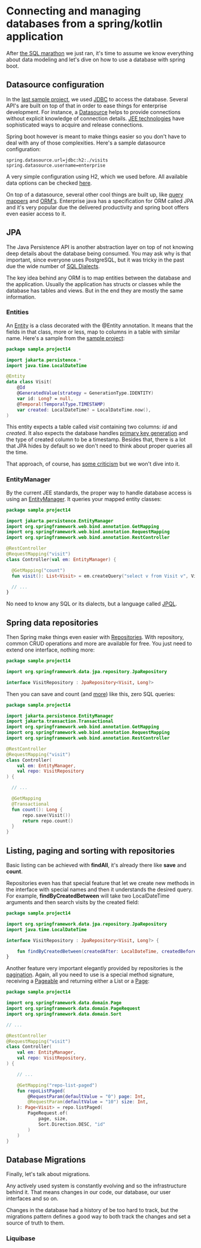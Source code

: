 # Connecting and managing databases from a spring/kotlin application

After [the SQL marathon][0700] we just ran, it's time to assume we know
everything about data modeling and let's dive on how to use a database with
spring boot.

## Datasource configuration

In the [last sample project][0701], we used [JDBC][0702] to access the database.
Several API's are built on top of that in order to ease things for enterprise
development. For instance, a [Datasource][0703] helps to provide connections
without explicit knowledge of connection details. [JEE technologies][0704] have
sophisticated ways to acquire and release connections.

Spring boot however is meant to make things easier so you don't have to deal
with any of those complexities. Here's a sample datasource configuration:

```properties
spring.datasource.url=jdbc:h2:./visits
spring.datasource.username=enterprise
```

A very simple configuration using H2, which we used before. All available data
options can be checked [here][0707].

On top of a datasource, several other cool things are built up, like
[query mappers][0705] and [ORM's][0706]. Enterprise java has a specification for
ORM called JPA and it's very popular due the delivered productivity and spring
boot offers even easier access to it.

## JPA

The Java Persistence API is another abstraction layer on top of not knowing deep
details about the database being consumed. You may ask why is that important,
since everyone uses PostgreSQL, but it was tricky in the past due the wide
number of [SQL Dialects][0708].

The key idea behind any ORM is to map entities between the database and the
application. Usually the application has structs or classes while the database
has tables and views. But in the end they are mostly the same information.

### Entities

An [Entity][0709] is a class decorated with the @Entity annotation. It means
that the fields in that class, more or less, map to columns in a table with
similar name. Here's a sample from the [sample project][0716]:

```kotlin
package sample.project14

import jakarta.persistence.*
import java.time.LocalDateTime

@Entity
data class Visit(
    @Id
    @GeneratedValue(strategy = GenerationType.IDENTITY)
    var id: Long? = null,
    @Temporal(TemporalType.TIMESTAMP)
    var created: LocalDateTime? = LocalDateTime.now(),
)
```

This entity expects a table called *visit* containing two columns: *id* and
*created*. It also expects the database handles [primary key generation][0710]
and the type of created column to be a timestamp. Besides that, there is a lot
that JPA hides by default so we don't need to think about proper queries all the
time.

That approach, of course, has [some criticism][0711] but we won't dive into it.

### EntityManager

By the current JEE standards, the proper way to handle database access is using
an [EntityManager][0712]. It queries your mapped entity classes:

```kotlin
package sample.project14

import jakarta.persistence.EntityManager
import org.springframework.web.bind.annotation.GetMapping
import org.springframework.web.bind.annotation.RequestMapping
import org.springframework.web.bind.annotation.RestController

@RestController
@RequestMapping("visit")
class Controller(val em: EntityManager) {

  @GetMapping("count")
  fun visit(): List<Visit> = em.createQuery("select v from Visit v", Visit::class.java).resultList

  // ...
}
```

No need to know any SQL or its dialects, but a language called [JPQL][0713].

## Spring data repositories

Then Spring make things even easier with [Repositories][0714]. With repository,
common CRUD operations and more are available for free. You just need to extend
one interface, nothing more:

```kotlin
package sample.project14

import org.springframework.data.jpa.repository.JpaRepository

interface VisitRepository : JpaRepository<Visit, Long?>
```

Then you can save and count (and [more][0715]) like this, zero SQL queries:

```kotlin
package sample.project14

import jakarta.persistence.EntityManager
import jakarta.transaction.Transactional
import org.springframework.web.bind.annotation.GetMapping
import org.springframework.web.bind.annotation.RequestMapping
import org.springframework.web.bind.annotation.RestController

@RestController
@RequestMapping("visit")
class Controller(
    val em: EntityManager,
    val repo: VisitRepository
) {

  // ...

  @GetMapping
  @Transactional
  fun count(): Long {
      repo.save(Visit())
      return repo.count()
  }
}
```

## Listing, paging and sorting with repositories

Basic listing can be achieved with **findAll**, it's already there like **save**
and **count**.

Repositories even has that special feature that let we create new methods in the
interface with special names and then it understands the desired query. For
example, **findByCreatedBetween** will take two LocalDateTime arguments and then
search visits by the created field:

```kotlin
package sample.project14

import org.springframework.data.jpa.repository.JpaRepository
import java.time.LocalDateTime

interface VisitRepository : JpaRepository<Visit, Long?> {

    fun findByCreatedBetween(createdAfter: LocalDateTime, createdBefore: LocalDateTime): List<Visit>
}
```

Another feature very important elegantly provided by repositories is the
[pagination][0717]. Again, all you need to use is a special method signature,
receiving a [Pageable][0718] and returning either a List or a [Page][0719]:

```kotlin
package sample.project14

import org.springframework.data.domain.Page
import org.springframework.data.domain.PageRequest
import org.springframework.data.domain.Sort

// ...

@RestController
@RequestMapping("visit")
class Controller(
    val em: EntityManager,
    val repo: VisitRepository,
) {

    // ...

    @GetMapping("repo-list-paged")
    fun repoListPaged(
        @RequestParam(defaultValue = "0") page: Int,
        @RequestParam(defaultValue = "10") size: Int,
    ): Page<Visit> = repo.listPaged(
        PageRequest.of(
            page, size,
            Sort.Direction.DESC, "id"
        )
    )
}
```

## Database Migrations

Finally, let's talk about migrations.

Any actively used system is constantly evolving and so the infrastructure behind
it. That means changes in our code, our database, our user interfaces and so on.

Changes in the database had a history of be too hard to track, but the
migrations pattern defines a good way to both track the changes and set a source
of truth to them.

### Liquibase

[0700]: ./0015-databases.md
[0701]: ../samples/project-013-simple-databases
[0702]: https://docs.oracle.com/javase/tutorial/jdbc/TOC.html
[0703]: https://docs.oracle.com/javase/tutorial/jdbc/basics/sqldatasources.html
[0704]: https://tomcat.apache.org/tomcat-11.0-doc/jndi-resources-howto.html
[0705]: https://jdbi.org/
[0706]: https://jakarta.ee/learn/docs/jakartaee-tutorial/current/persist/persistence-intro/persistence-intro.html
[0707]: https://docs.spring.io/spring-boot/appendix/application-properties/index.html#appendix.application-properties.data
[0708]: https://learnsql.com/blog/what-sql-dialect-to-learn/
[0709]: https://spring.io/guides/gs/accessing-data-jpa
[0710]: https://learnsql.com/blog/what-is-a-primary-key/
[0711]: https://blog.codinghorror.com/object-relational-mapping-is-the-vietnam-of-computer-science/
[0712]: https://jakartaee.github.io/persistence/latest-nightly/api/jakarta.persistence/jakarta/persistence/EntityManager.html
[0713]: https://jakarta.ee/learn/docs/jakartaee-tutorial/current/persist/persistence-querylanguage/persistence-querylanguage.html#_creating_queries_using_the_jakarta_persistence_query_language
[0714]: https://spring.io/guides/gs/accessing-data-jpa
[0715]: https://docs.spring.io/spring-data/jpa/reference/repositories/query-methods-details.html#repositories.query-methods.query-creation
[0716]: ../samples/project-014-spring-with-database/
[0717]: https://www.baeldung.com/spring-data-jpa-pagination-sorting
[0718]: https://docs.spring.io/spring-data/commons/docs/current/api/org/springframework/data/domain/Pageable.html
[0719]: https://docs.spring.io/spring-data/commons/docs/current/api/org/springframework/data/domain/Page.html
